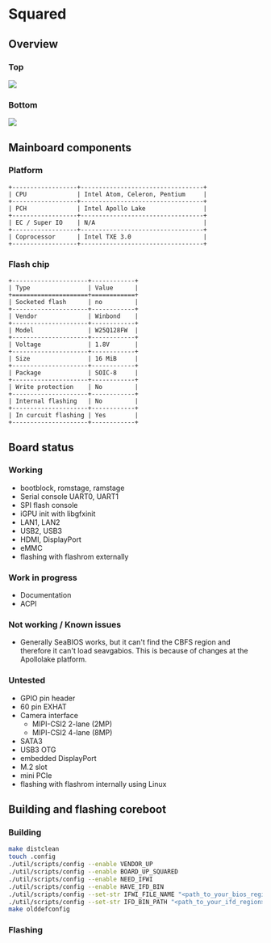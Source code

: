 # Squared

## Overview
### Top
![][overview_top]

### Bottom
![][overview_bottom]

## Mainboard components
### Platform
```eval_rst
+------------------+----------------------------------+
| CPU              | Intel Atom, Celeron, Pentium     |
+------------------+----------------------------------+
| PCH              | Intel Apollo Lake                |
+------------------+----------------------------------+
| EC / Super IO    | N/A                              |
+------------------+----------------------------------+
| Coprocessor      | Intel TXE 3.0                    |
+------------------+----------------------------------+
```

### Flash chip
```eval_rst
+---------------------+------------+
| Type                | Value      |
+=====================+============+
| Socketed flash      | no         |
+---------------------+------------+
| Vendor              | Winbond    |
+---------------------+------------+
| Model               | W25Q128FW  |
+---------------------+------------+
| Voltage             | 1.8V       |
+---------------------+------------+
| Size                | 16 MiB     |
+---------------------+------------+
| Package             | SOIC-8     |
+---------------------+------------+
| Write protection    | No         |
+---------------------+------------+
| Internal flashing   | No         |
+---------------------+------------+
| In curcuit flashing | Yes        |
+---------------------+------------+
```

## Board status
### Working
- bootblock, romstage, ramstage
- Serial console UART0, UART1
- SPI flash console
- iGPU init with libgfxinit
- LAN1, LAN2
- USB2, USB3
- HDMI, DisplayPort
- eMMC
- flashing with flashrom externally

### Work in progress
- Documentation
- ACPI

### Not working / Known issues
- Generally SeaBIOS works, but it can't find the CBFS region and therefore it can't load seavgabios. This is because of changes at the Apollolake platform.

### Untested
- GPIO pin header
- 60 pin EXHAT
- Camera interface
  - MIPI-CSI2 2-lane (2MP)
  - MIPI-CSI2 4-lane (8MP)
- SATA3
- USB3 OTG
- embedded DisplayPort
- M.2 slot
- mini PCIe
- flashing with flashrom internally using Linux

## Building and flashing coreboot
### Building

```bash
make distclean
touch .config
./util/scripts/config --enable VENDOR_UP
./util/scripts/config --enable BOARD_UP_SQUARED
./util/scripts/config --enable NEED_IFWI
./util/scripts/config --enable HAVE_IFD_BIN
./util/scripts/config --set-str IFWI_FILE_NAME "<path_to_your_bios_region>"
./util/scripts/config --set-str IFD_BIN_PATH "<path_to_your_ifd_region>"
make olddefconfig
```

### Flashing

[overview_top]: top.jpg
[overview_bottom]: bottom.jpg
